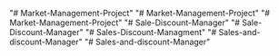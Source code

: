 "# Market-Management-Project" 
"# Market-Management-Project" 
"# Market-Management-Project" 
"# Sale-Discount-Manager" 
"# Sale-Discount-Manager" 
"# Sales-Discount-Managment" 
"# Sales-and-discount-Manager" 
"# Sales-and-discount-Manager" 
